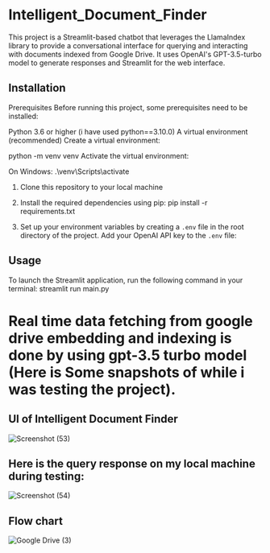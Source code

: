 # Intelligent_Document_Finder

This project is a Streamlit-based chatbot that leverages the LlamaIndex library to provide a conversational interface for querying and interacting with documents indexed from Google Drive. It uses OpenAI's GPT-3.5-turbo model to generate responses and Streamlit for the web interface.

## Installation
Prerequisites
Before running this project, some prerequisites need to be installed:

Python 3.6 or higher (i have used python==3.10.0)
A virtual environment (recommended)
Create a virtual environment:

python -m venv venv
Activate the virtual environment:

On Windows:
.\venv\Scripts\activate

1. Clone this repository to your local machine
2. Install the required dependencies using pip:
   pip install -r requirements.txt

     
4. Set up your environment variables by creating a `.env` file in the root directory of the project. Add your OpenAI API key to the `.env` file:

## Usage

To launch the Streamlit application, run the following command in your terminal:
streamlit run main.py


# Real time data fetching from google drive embedding and indexing is done by using gpt-3.5 turbo model (Here is Some snapshots of while i was testing the project).
## UI of Intelligent Document Finder

![Screenshot (53)](https://github.com/dhruvaditya/Intelligent_Document_Finder/assets/89244720/3f2c6649-18a1-489d-994e-37c9bdc322d3)

## Here is the query response on my local machine during testing:

![Screenshot (54)](https://github.com/dhruvaditya/Intelligent_Document_Finder/assets/89244720/fd9fb0cb-fd37-4d7e-8d50-cada80986f68)

## Flow chart
![Google Drive (3)](https://github.com/dhruvaditya/Intelligent_Document_Finder/assets/89244720/71cb3748-4d91-476f-800b-ffde248433e8)



